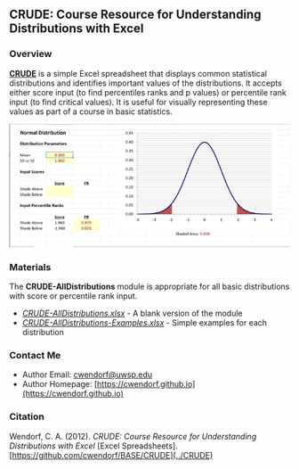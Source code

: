 ## CRUDE: Course Resource for Understanding Distributions with Excel

### Overview

[**CRUDE**](../CRUDE) is a simple Excel spreadsheet that displays common statistical distributions and identifies important values of the distributions. It accepts either score input (to find percentiles ranks and p values) or percentile rank input (to find critical values). It is useful for visually representing these values as part of a course in basic statistics.

<p align="center"><kbd><img src="CRUDE.jpg"></kbd></p>

### Materials

The **CRUDE-AllDistributions** module is appropriate for all basic distributions with score or percentile rank input.

- [*CRUDE-AllDistributions.xlsx*](./CRUDE-AllDistributions.xlsx) - A blank version of the module
- [*CRUDE-AllDistributions-Examples.xlsx*](./CRUDE-AllDistributions-Examples.xlsx) - Simple examples for each distribution

### Contact Me
 
- Author Email: [cwendorf@uwsp.edu](mailto:cwendorf@uwsp.edu)
- Author Homepage: [https://cwendorf.github.io](https://cwendorf.github.io)

### Citation

Wendorf, C. A. (2012). _CRUDE: Course Resource for Understanding Distributions with Excel_ [Excel Spreadsheets]. [https://github.com/cwendorf/BASE/CRUDE](../CRUDE)
